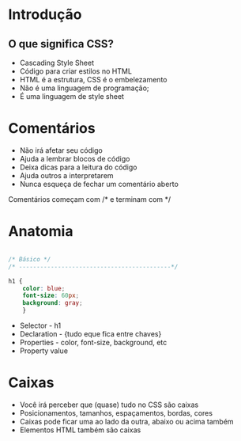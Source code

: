 # Introdução

## O que significa CSS?

* Cascading Style Sheet
* Código para criar estilos no HTML
* HTML é a estrutura, CSS é o embelezamento
* Não é uma linguagem de programação;
* É uma linguagem de style sheet

# Comentários

* Não irá afetar seu código
* Ajuda a lembrar blocos de código
* Deixa dicas para a leitura do código
* Ajuda outros a interpretarem
* Nunca esqueça de fechar um comentário aberto

Comentários começam com /* e terminam com */

# Anatomia

```css

/* Básico */
/* -------------------------------------------*/

h1 {
    color: blue;
    font-size: 60px;
    background: gray;
    }

```
* Selector - h1
* Declaration - {tudo eque fica entre chaves}
* Properties - color, font-size, background, etc
* Property value

# Caixas

* Você irá perceber que (quase) tudo no CSS são caixas
* Posicionamentos, tamanhos, espaçamentos, bordas, cores
* Caixas pode ficar uma ao lado da outra, abaixo ou acima também
* Elementos HTML também são caixas 